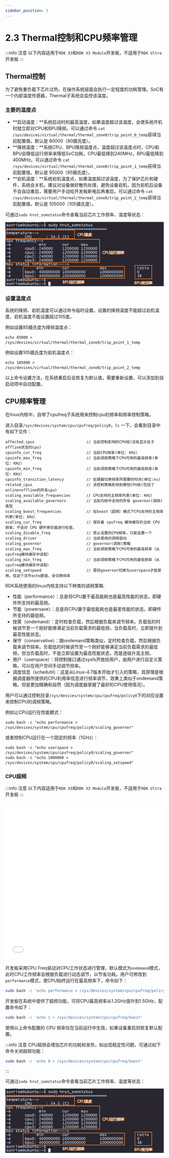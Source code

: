 ```yaml
---
sidebar_position: 3
---
```


# 2.3 Thermal控制和CPU频率管理

:::info 注意
以下内容适用于`RDK X3`和`RDK X3 Module`开发板，不适用于`RDK Ultra`开发板
:::

## Thermal控制

为了避免重负载下芯片过热，在操作系统层面会执行一定程度的功耗管理。SoC有一个内部温度传感器，Thermal子系统会监控该温度。

### 主要的温度点

- **启动温度：**系统启动时的最高温度，如果温度超过该温度，会使系统开机时就立即对CPU和BPU降频。可以通过命令 `cat /sys/devices/virtual/thermal/thermal_zone0/trip_point_0_temp`获得当前配置值，默认是 80000（80摄氏度）。
- **降频温度：**系统CPU、BPU降频温度点，温度超过该温度点时，CPU和BPU会降低运行频率来降低SoC功耗，CPU最低降到240MHz，BPU最低降到400MHz。可以通过命令 `cat /sys/devices/virtual/thermal/thermal_zone0/trip_point_1_temp`获得当前配置值，默认是 95000（95摄氏度）。
- **宕机温度：**系统宕机温度点，如果温度超过该温度，为了保护芯片和硬件，系统会关机，建议对设备做好散热处理，避免设备宕机，因为宕机后设备不会自动重启，需要用户手动给开发板断电后再重启。可以通过命令 `cat /sys/devices/virtual/thermal/thermal_zone0/trip_point_2_temp`获得当前配置值，默认是 105000（105摄氏度）。

可通过`sudo hrut_somstatus`命令查看当前芯片工作频率、温度等状态： 

![image-20220714113732289](./image/cpu_frequency/image-20220714113732289.png)

### 设置温度点

系统的降频、宕机温度可以通过命令临时设置。设置的降频温度不能超过宕机温度，宕机温度不能设置超过105度。

例如设置85摄氏度为降频温度点：

```text
echo 85000 > /sys/devices/virtual/thermal/thermal_zone0/trip_point_1_temp
```

例如设置105摄氏度为宕机温度点：

```text
echo 105000 > /sys/devices/virtual/thermal/thermal_zone0/trip_point_2_temp
```

以上命令设置方法，在系统重启后会恢复为默认值，需要重新设置，可以添加到自启动项中自动配置。

## CPU频率管理

在linux内核中，自带了cpufreq子系统用来控制cpu的频率和频率控制策略。

进入目录`/sys/devices/system/cpu/cpufreq/policy0`，`ls` 一下，会看到目录中有如下文件：

```shell
affected_cpus						// 当前控制影响的CPU核(没有显示处于offline状态的cpu)
cpuinfo_cur_freq					// 当前CPU频率(单位: KHz）
cpuinfo_max_freq					// 当前调频策略下CPU可用的最高频率(单位: KHz）
cpuinfo_min_freq					// 当前调频策略下CPU可用的最低频率(单位: KHz）
cpuinfo_transition_latency			// 处理器切换频率所需要的时间(单位:ns)
related_cpus						// 该控制策略影响到哪些CPU核(包括了online+offline的所有cpu)
scaling_available_frequencies		// CPU支持的主频率列表(单位: KHz）
scaling_available_governors			// 当前内核中支持的所有 governor(调频)类型
scaling_boost_frequencies			// 在boost（超频）模式下CPU支持的主频率列表(单位: KHz）
scaling_cur_freq					// 保存着 cpufreq 模块缓存的当前 CPU 频率，不会对 CPU 硬件寄存器进行检查。
scaling_disable_freq				// 禁止设置的CPU频率，只能设置一个
scaling_driver						// 当前使用的调频驱动
scaling_governor					// governor(调频)策略
scaling_max_freq					// 当前调频策略下CPU可用的最高频率（从cpufreq模块缓存中读取）
scaling_min_freq					// 当前调频策略下CPU可用的最低频率（从cpufreq模块缓存中读取）
scaling_setspeed					// 需将governor切换为userspace才能使用，往这个文件echo数值，会切换频率 
```

RDK系统使用的linux内核支持以下种类的调频策略:

- 性能（performance）：总是将CPU置于最高能耗也是最高性能的状态，即硬件所支持的最高频。
- 节能（powersave）：总是将CPU置于最低能耗也是最差性能的状态，即硬件所支持的最低频。
- 按需（ondemand）：定时检查负载，然后根据负载来调节频率。负载低的时候调节至一个刚好能够满足当前负载需求的最低频，当负载高时，立即提升到最高性能状态。
- 保守（conservative）：跟ondemand策略类似，定时检查负载，然后根据负载来调节频率。负载低的时候调节至一个刚好能够满足当前负载需求的最低频，但当负载高时，不是立即设置为最高性能状态，而是逐级升高主频。
- 用户（userspace）：将控制接口通过sysfs开放给用户，由用户进行自定义策略，可以在用户空间手动调节频率。
- 调度信息（schedutil）：这是从Linux-4.7版本开始才引入的策略，其原理是根据调度器所提供的CPU利用率信息进行频率调节，效果上类似于ondemand策略，但是更加精确和自然（因为调度器掌握了最好的CPU使用情况）。

用户可以通过控制目录`/sys/devices/system/cpu/cpufreq/policy0`下的对应设置来控制CPU的调频策略。

例如让CPU运行在性能模式：

```shell
sudo bash -c "echo performance > /sys/devices/system/cpu/cpufreq/policy0/scaling_governor"
```

或者控制CPU运行在一个固定的频率（1GHz）：

```shell
sudo bash -c "echo userspace > /sys/devices/system/cpu/cpufreq/policy0/scaling_governor"
sudo bash -c "echo 1000000 > /sys/devices/system/cpu/cpufreq/policy0/scaling_setspeed"
```

### CPU超频

:::info 注意
以下内容适用于`RDK X3`和`RDK X3 Module`开发板，不适用于`RDK Ultra`开发板
:::

<iframe src="//player.bilibili.com/player.html?aid=700903305&bvid=BV1rm4y1E73q&cid=1196557803&page=14" scrolling="no" border="0" frameborder="no" framespacing="0" width="100%" height="500" allowfullscreen="true"> </iframe>

开发板采用CPU Freq驱动对CPU工作状态进行管理，默认模式为`ondemand`模式，此时CPU工作频率会根据负载进行动态调节，以节省功耗。用户可修改到`performance`模式，使CPU始终运行在最高频率下，命令如下：

```bash
sudo bash -c 'echo performance > /sys/devices/system/cpu/cpufreq/policy0/scaling_governor'
```

开发板在系统中提供了超频功能，可将CPU最高频率从1.2GHz提升到1.5GHz，配置命令如下：

```bash
sudo bash -c 'echo 1 > /sys/devices/system/cpu/cpufreq/boost'
```

使用以上命令配置的 CPU 频率仅在当前运行中生效，如果设备重启则恢复默认配置。

:::info 注意
CPU超频会增加芯片的功耗和发热，如出现稳定性问题，可通过如下命令关闭超频功能：

```bash
sudo bash -c 'echo 0 > /sys/devices/system/cpu/cpufreq/boost'
```

:::

可通过`sudo hrut_somstatus`命令查看当前芯片工作频率、温度等状态： 

![image-20220714113732289](./image/cpu_frequency/image-20220714113732289.png)